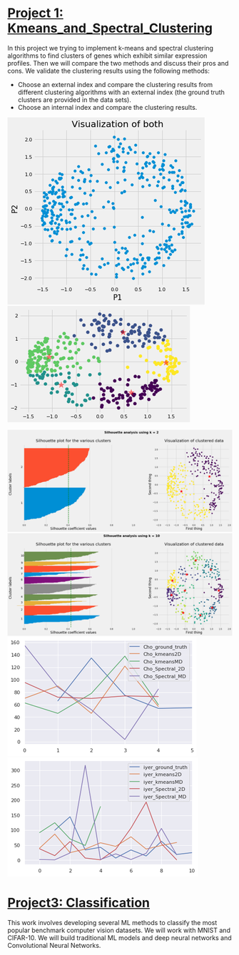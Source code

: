 

# [Project 1: Kmeans_and_Spectral_Clustering](https://github.com/bashirsadat/Kmeans_and_Spectral_Clustering)
  In this project we trying to implement k-means and spectral clustering algorithms to find clusters of genes which exhibit similar expression profiles. Then we will compare the
  two methods and discuss their pros and cons.
  We validate the clustering results using the following methods:
* Choose an external index and compare the clustering results from different clustering algorithms with an external index (the ground truth clusters are provided in the data sets).
* Choose an internal index and compare the clustering results.

![](/images/spectral_lustering01.png)     ![](/images/spectral_lustering02.png)
<!-- ![](/images/spectral_lustering03.png) -->
![](/images/spectral_lustering04.png)
![](/images/spectral_lustering05.png)
![](/images/spectral_lustering06.png)     ![](/images/spectral_lustering07.png)


# [Project3: Classification](https://github.com/bashirsadat/Classification)
  This work involves developing several ML methods to classify the most popular benchmark computer vision datasets. We will work with MNIST and CIFAR-10. We will build traditional
  ML models and deep neural networks and Convolutional Neural Networks.
